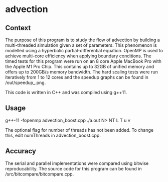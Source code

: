 # advection


## Context
The purpose of this program is to study the flow of advection by building a multi-threaded simulation given a set of parameters. This phenomenon is modelled using a hyperbolic partial-differential equation. OpenMP is used to achieve multi-core efficiency when applying boundary conditions. The timed tests for this program were run on an 8 core Apple MacBook Pro with the Apple M1 Pro Chip. This contains up to 32GB of unified memory and offers up to 200GB/s memory bandwidth. The hard scaling tests were run iteratively from 1 to 12 cores and the speedup graphs can be found in /out/speedup_.png.

This code is written in C++ and was compiled using g++11.

## Usage
g++-11 -fopenmp advection_boost.cpp
./a.out N> NT L T u v

The optional flag for number of threads has not been added. To change this, edit numThreads in advection_boost.cpp.

## Accuracy
The serial and parallel implementations were compared using bitwise reproducability. The source code for this program can be found in /src/bitcompare/bitcompare.cpp.
